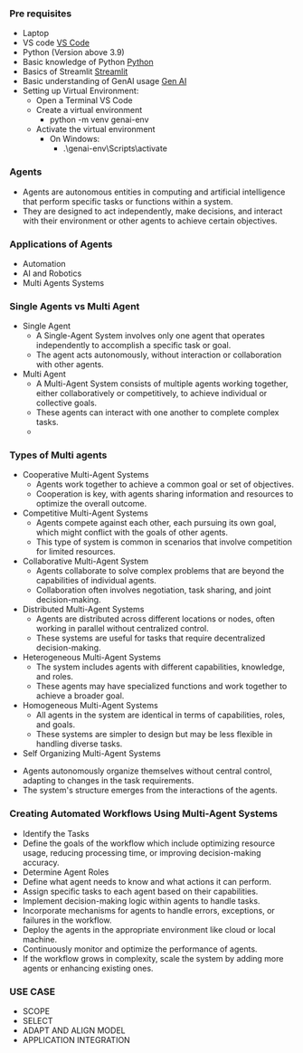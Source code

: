 ### Pre requisites
+ Laptop
+ VS code [VS Code](https://code.visualstudio.com/ "title text!")
+ Python (Version above 3.9)
+ Basic knowledge of Python [Python](https://www.python.org/ "title text!") 
+ Basics of Streamlit [Streamlit](https://streamlit.io/ "title text!")
+ Basic understanding of GenAI usage [Gen AI](https://generativeai.net/ "title text!")
+ Setting up Virtual Environment:
  - Open a Terminal VS Code
  - Create a virtual environment
    + python -m venv genai-env
  - Activate the virtual environment
    + On Windows:
      - .\genai-env\Scripts\activate
      
### Agents
+ Agents are autonomous entities in computing and artificial intelligence that perform specific tasks or functions within a system.
+ They are designed to act independently, make decisions, and interact with their environment or other agents to achieve certain objectives.

### Applications of Agents
+ Automation
+ AI and Robotics
+ Multi Agents Systems

### Single Agents vs Multi Agent
+ Single Agent
  - A Single-Agent System involves only one agent that operates independently to accomplish a specific task or goal.
  - The agent acts autonomously, without interaction or collaboration with other agents.
+ Multi Agent
  - A Multi-Agent System consists of multiple agents working together, either collaboratively or competitively, to achieve 
    individual or collective goals.
  - These agents can interact with one another to complete complex tasks.
  - 
### Types of Multi agents
+ Cooperative Multi-Agent Systems
  - Agents work together to achieve a common goal or set of objectives.
  - Cooperation is key, with agents sharing information and resources to optimize the overall outcome.
+ Competitive Multi-Agent Systems
  - Agents compete against each other, each pursuing its own goal, which might conflict with the goals of other agents.
  - This type of system is common in scenarios that involve competition for limited resources.
+ Collaborative Multi-Agent System
  - Agents collaborate to solve complex problems that are beyond the capabilities of individual agents.
  - Collaboration often involves negotiation, task sharing, and joint decision-making.
+ Distributed Multi-Agent Systems
  - Agents are distributed across different locations or nodes, often working in parallel without centralized control.
  - These systems are useful for tasks that require decentralized decision-making.
+ Heterogeneous Multi-Agent Systems
  - The system includes agents with different capabilities, knowledge, and roles.
  - These agents may have specialized functions and work together to achieve a broader goal.
+ Homogeneous Multi-Agent Systems
  - All agents in the system are identical in terms of capabilities, roles, and goals.
  - These systems are simpler to design but may be less flexible in handling diverse tasks.
+ Self Organizing Multi-Agent Systems
 - Agents autonomously organize themselves without central control, adapting to changes in the task requirements.
 - The system's structure emerges from the interactions of the agents.

### Creating Automated Workflows Using Multi-Agent Systems
+ Identify the Tasks
+ Define the goals of the workflow which include optimizing resource usage, reducing processing time, or improving decision-making accuracy.
+ Determine Agent Roles
+ Define what agent needs to know and what actions it can perform. 
+ Assign specific tasks to each agent based on their capabilities.
+ Implement decision-making logic within agents to handle tasks.
+ Incorporate mechanisms for agents to handle errors, exceptions, or failures in the workflow.
+ Deploy the agents in the appropriate environment like cloud or local machine.
+ Continuously monitor and optimize the performance of agents.
+ If the workflow grows in complexity, scale the system by adding more agents or enhancing existing ones.

### USE CASE
+ SCOPE
+ SELECT
+ ADAPT AND ALIGN MODEL
+ APPLICATION INTEGRATION

###

